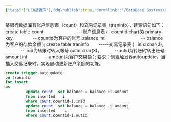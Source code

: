 ```yaml
---
{"tags":["LCU数据库"],"dg-publish":true,"permalink":"/DataBase Systems/LCU Database System/专题四：触发器/","dgPassFrontmatter":true,"noteIcon":"","created":"2025-06-21T21:08:24.258+08:00","updated":"2025-06-21T21:24:48.136+08:00"}
---
```



某银行数据库有账户信息表（count）和交易记录表（traninfo），建表语句如下：
create table count                            --账户信息表
(   countid char(3) primary key,               -- countid为客户的账号
balance int                             -- balance为客户的存款余额
);
create table traninfo        -----交易记录表
(   inid char(3),             -- inid为转账时转入帐号
outid char(3)，          --outid为转账时转出账号
amount int              --amount为客户交易额
);
要求：创建触发器autoupdate，当插入交易记录时，实现自动更新账户余额的功能。

```sql
create trigger autoupdate
on traninfo
for insert
as
         update count  set balance = balance +i.amount 
         from inserted   i 
         where count.countid=i.inid
         update count  set balance = balance -i.amount 
         from inserted    i 
         where count.countid=i.outid 
```
